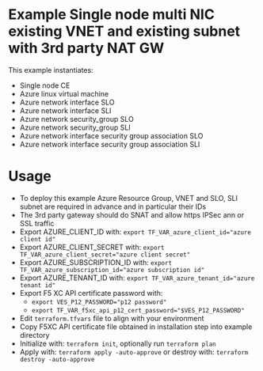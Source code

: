 # Example Single node multi NIC existing VNET and existing subnet with 3rd party NAT GW

This example instantiates:

- Single node CE
- Azure linux virtual machine
- Azure network interface SLO
- Azure network interface SLI
- Azure network security_group SLO
- Azure network security_group SLI
- Azure network interface security group association SLO
- Azure network interface security group association SLI

# Usage
- To deploy this example Azure Resource Group, VNET and SLO, SLI subnet are required in advance and in particular their IDs
- The 3rd party gateway should do SNAT and allow https IPSec ann or SSL traffic
- Export AZURE_CLIENT_ID with: `export TF_VAR_azure_client_id="azure client id"`
- Export AZURE_CLIENT_SECRET with: `export TF_VAR_azure_client_secret="azure client secret"`
- Export AZURE_SUBSCRIPTION_ID with: `export TF_VAR_azure_subscription_id="azure subscription id"`
- Export AZURE_TENANT_ID with: `export TF_VAR_azure_tenant_id="azure tenant id"`
- Export F5 XC API certificate password with:
    * `export VES_P12_PASSWORD="p12 password"`
    * `export TF_VAR_f5xc_api_p12_cert_password="$VES_P12_PASSWORD"`
- Edit `terraform.tfvars` file to align with your environment
- Copy F5XC API certificate file obtained in installation step into example directory
- Initialize with: `terraform init`, optionally run `terraform plan`
- Apply with: `terraform apply -auto-approve` or destroy with: `terraform destroy -auto-approve`